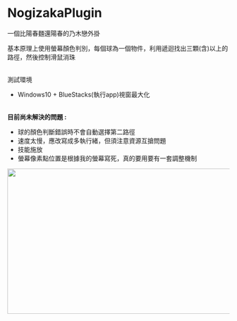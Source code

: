 # NogizakaPlugin
一個比陽春麵還陽春的乃木戀外掛

基本原理上使用螢幕顏色判別，每個球為一個物件，利用遞迴找出三顆(含)以上的路徑，然後控制滑鼠消珠

<br>測試環境
* Windows10 + BlueStacks(執行app)視窗最大化


<br><strong>目前尚未解決的問題 :</strong> 
* 球的顏色判斷錯誤時不會自動選擇第二路徑
* 速度太慢，應改寫成多執行緒，但須注意資源互搶問題
* 技能施放
* 螢幕像素點位置是根據我的螢幕寫死，真的要用要有一套調整機制

<img src="https://github.com/tks3589/NogizakaPlugin/blob/master/testP/show.gif"  height="330" width="600">


